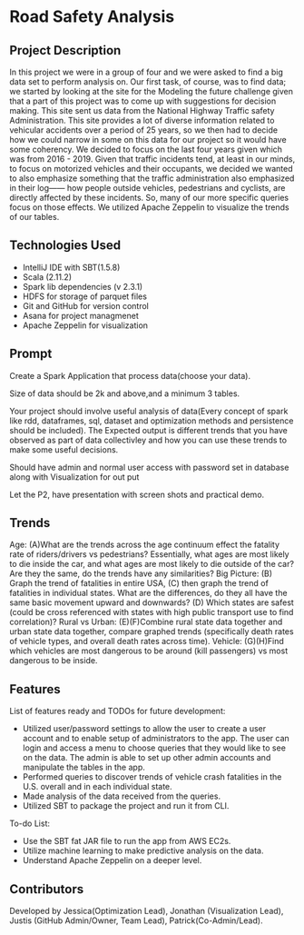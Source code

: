# Road Safety Analysis

## Project Description
In this project we were in a group of four and we were asked to find a big data set to perform analysis on. 
Our first task, of course, was to find data; we started by looking at the site for the Modeling the future challenge given that a part of this project was to come up with suggestions for decision making.  This site sent us data from the National Highway Traffic safety Administration.  This site provides a lot of diverse information related to vehicular accidents over a period of 25 years, so we then had to decide how we could narrow in some on this data for our project so it would have some coherency.
We decided to focus on the last four years given which was from 2016 - 2019. Given that traffic incidents tend, at least in our minds, to focus on motorized vehicles and their occupants, we decided we wanted to also emphasize something that the traffic administration also emphasized in their log—— how people outside vehicles, pedestrians and cyclists, are directly affected by these incidents. So, many of our more specific queries focus on those effects.
We utilized Apache Zeppelin to visualize the trends of our tables.

## Technologies Used
- IntelliJ IDE with SBT(1.5.8)
- Scala (2.11.2)
- Spark lib dependencies (v 2.3.1)
- HDFS for storage of parquet files
- Git and GitHub for version control
- Asana for project managmenet
- Apache Zeppelin for visualization

## Prompt
Create a Spark Application that process data(choose your data).

Size of data should be 2k and above,and a minimum 3 tables.

Your project  should involve useful analysis of data(Every concept of spark like rdd, dataframes, sql, dataset and optimization methods  and  persistence should be included). The Expected output is different trends that you have observed as part of data collectivley and how you can use these trends to make some useful decisions.

Should have admin and normal user access with password set in database along with Visualization  for out put 

Let the P2, have presentation with screen shots and practical demo.

## Trends
Age: (A)What are the trends across the age continuum effect the fatality rate of riders/drivers vs pedestrians? Essentially, what ages are most likely to die inside the car, and what ages are most likely to die outside of the car? Are they the same, do the trends have any similarities?
Big Picture: (B) Graph the trend of fatalities in entire USA, (C) then graph the trend of fatalities in individual states. What are the differences, do they all have the same basic movement upward and downwards? (D) Which states are safest (could be cross referenced with states with high public transport use to find correlation)?
Rural vs Urban: (E)(F)Combine rural state data together and urban state data together, compare graphed trends (specifically death rates of vehicle types, and overall death rates across time).
Vehicle: (G)(H)Find which vehicles are most dangerous to be around (kill passengers) vs most dangerous to be inside.

## Features
List of features ready and TODOs for future development:
- Utilized user/password settings to allow the user to create a user account and to enable setup of administrators to the app. The user can login and access a menu to choose queries that they would like to see on the data. The admin is able to set up other admin accounts and manipulate the tables in the app.
- Performed queries to discover trends of vehicle crash fatalities in the U.S. overall and in each individual state.
- Made analysis of the data received from the queries.
- Utilized SBT to package the project and run it from CLI.

To-do List:
- Use the SBT fat JAR file to run the app from AWS EC2s.
- Utilize machine learning to make predictive analysis on the data.
- Understand Apache Zeppelin on a deeper level.

## Contributors
Developed by Jessica(Optimization Lead), Jonathan (Visualization Lead), Justis (GitHub Admin/Owner, Team Lead), Patrick(Co-Admin/Lead).
